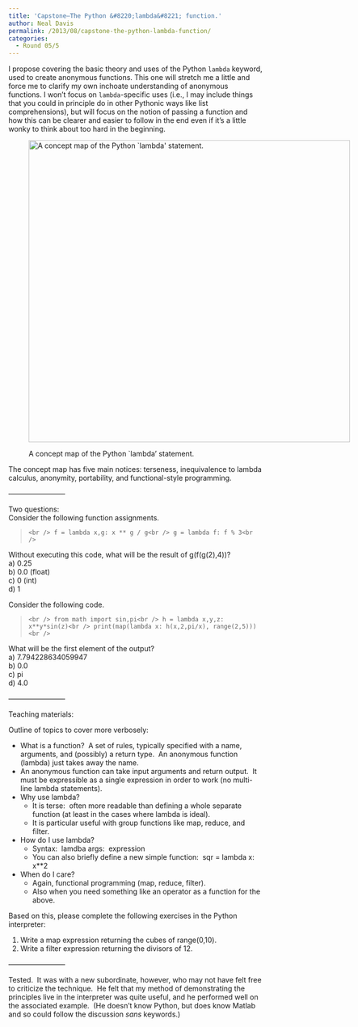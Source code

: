 ```yaml
---
title: 'Capstone—The Python &#8220;lambda&#8221; function.'
author: Neal Davis
permalink: /2013/08/capstone-the-python-lambda-function/
categories:
  - Round 05/5
---
```

I propose covering the basic theory and uses of the Python `lambda` keyword, used to create anonymous functions. This one will stretch me a little and force me to clarify my own inchoate understanding of anonymous functions. I won&#8217;t focus on `lambda`-specific uses (i.e., I may include things that you could in principle do in other Pythonic ways like list comprehensions), but will focus on the notion of passing a function and how this can be clearer and easier to follow in the end even if it&#8217;s a little wonky to think about too hard in the beginning.<figure id="attachment_3979" style="width: 636px;" class="wp-caption alignnone">

[<img class="size-full wp-image-3979" alt="A concept map of the Python `lambda' statement." src="http://teaching.software-carpentry.org/wp-content/uploads/2013/08/SWC-5.5-ConceptMap.png" width="636" height="598" />][1]<figcaption class="wp-caption-text">A concept map of the Python \`lambda&#8217; statement.</figcaption></figure> 
The concept map has five main notices: terseness, inequivalence to lambda calculus, anonymity, portability, and functional-style programming.

————————

Two questions:  
Consider the following function assignments.

> `<br />
f = lambda x,g: x ** g / g<br />
g = lambda f: f % 3<br />
`

Without executing this code, what will be the result of g(f(g(2),4))?  
a) 0.25  
b) 0.0 (float)  
c) 0 (int)  
d) 1

Consider the following code.

> `<br />
from math import sin,pi<br />
h = lambda x,y,z: x**y*sin(z)<br />
print(map(lambda x: h(x,2,pi/x), range(2,5)))<br />
`

What will be the first element of the output?  
a) 7.794228634059947  
b) 0.0  
c) pi  
d) 4.0

————————

Teaching materials:

Outline of topics to cover more verbosely:

*   What is a function?  A set of rules, typically specified with a name, arguments, and (possibly) a return type.  An anonymous function (lambda) just takes away the name.
*   An anonymous function can take input arguments and return output.  It must be expressible as a single expression in order to work (no multi-line lambda statements).
*   Why use lambda? 
    *   It is terse:  often more readable than defining a whole separate function (at least in the cases where lambda is ideal).
    *   It is particular useful with group functions like map, reduce, and filter.
*   How do I use lambda? 
    *   Syntax:  lamdba args:  expression
    *   You can also briefly define a new simple function:  sqr = lambda x: x**2
*   When do I care? 
    *   Again, functional programming (map, reduce, filter).
    *   Also when you need something like an operator as a function for the above.

Based on this, please complete the following exercises in the Python interpreter:

1.  Write a map expression returning the cubes of range(0,10).
2.  Write a filter expression returning the divisors of 12.

————————

Tested.  It was with a new subordinate, however, who may not have felt free to criticize the technique.  He felt that my method of demonstrating the principles live in the interpreter was quite useful, and he performed well on the associated example.  (He doesn&#8217;t know Python, but does know Matlab and so could follow the discussion *sans* keywords.)

 [1]: http://teaching.software-carpentry.org/wp-content/uploads/2013/08/SWC-5.5-ConceptMap.png
